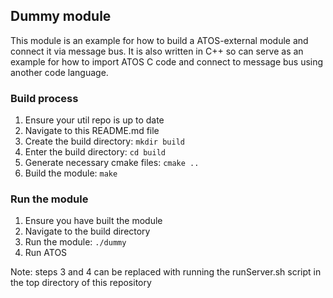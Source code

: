 ## Dummy module
This module is an example for how to build a ATOS-external module and connect it via message bus. It is also written in C++ so can serve as an example for how to import ATOS C code and connect to message bus using another code language.

### Build process
1) Ensure your util repo is up to date
2) Navigate to this README.md file
3) Create the build directory: ```mkdir build```
4) Enter the build directory: ```cd build```
5) Generate necessary cmake files: ```cmake ..```
6) Build the module: ```make```

### Run the module
1) Ensure you have built the module
2) Navigate to the build directory
3) Run the module: ```./dummy```
4) Run ATOS

Note: steps 3 and 4 can be replaced with running the runServer.sh script in the top directory of this repository
